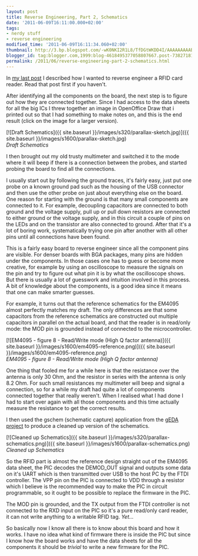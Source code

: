 ```yaml
---
layout: post
title: Reverse Engineering, Part 2, Schematics
date: '2011-06-09T16:11:00.000+02:00'
tags:
- nerdy stuff
- reverse engineering
modified_time: '2011-06-09T16:11:34.060+02:00'
thumbnail: http://3.bp.blogspot.com/-wK0NKI2R1L8/TfDGtWKDD4I/AAAAAAAAABs/85QZ_G3_vWw/s72-c/parallax-sketch.jpg
blogger_id: tag:blogger.com,1999:blog-4618495377058807667.post-7382718178092693831
permalink: /2011/06/reverse-engineering-part-2-schematics.html
---
```


In [my last post](http://blog.weinigel.se/2011/06/reverse-engineering-part-1-introduction.html) I described how I wanted to reverse engineer
a RFID card reader. Read that post first if you haven't.

After identifying all the components on the board, the next step is to
figure out how they are connected together. Since I had access to the
data sheets for all the big ICs I threw together an image in
OpenOffice Draw that i printed out so that I had something to make
notes on, and this is the end result (click on the image for a larger
version).

[![Draft Schematics]({{ site.baseurl }}/images/s320/parallax-sketch.jpg)]({{ site.baseurl }}/images/s1600/parallax-sketch.jpg)<br/>
*Draft Schematics*

I then brought out my old trusty multimeter and switched it to the
mode where it will beep if there is a connection between the probes,
and started probing the board to find all the connections.

I usually start out by following the ground traces, it's fairly easy,
just put one probe on a known ground pad such as the housing of the
USB connector and then use the other probe on just about everything
else on the board. One reason for starting with the ground is that
many small components are connected to it. For example, decoupling
capacitors are connected to both ground and the voltage supply, pull
up or pull down resistors are connected to either ground or the
voltage supply, and in this circuit a couple of pins on the LEDs and
on the transistor are also connected to ground. After that it's a lot
of boring work, systematically trying one pin after another with all
other pins until all connections have been found.

This is a fairly easy board to reverse engineer since all the
component pins are visible. For denser boards with BGA packages, many
pins are hidden under the components. In those cases one has to guess
or become more creative, for example by using an oscilloscope to
measure the signals on the pin and try to figure out what pin it is by
what the oscilloscope shows. But there is usually a lot of guesswork
and intuition involved in this process. A bit of knowledge about the
components, is a good idea since it means that one can make smarter
guesses.

For example, it turns out that the reference schematics for the EM4095
almost perfectly matches my draft. The only differences are that some
capacitors from the reference schematics are constructed out multiple
capacitors in parallel on the actual board, and that the reader is in
read/only mode: the MOD pin is grounded instead of connected to the
microcontroller.

[![EM4095 - figure 8 - Read/Write mode (High Q factor antenna)]({{ site.baseurl }}/images/s1600/em4095-reference.png)]({{ site.baseurl }}/images/s1600/em4095-reference.png)<br/>*EM4095 - figure 8 - Read/Write mode (High Q factor antenna)*

One thing that fooled me for a while here is that the resistance over
the antenna is only 30 Ohm, and the resistor in series with the
antenna is only 8.2 Ohm. For such small resistances my multimeter will
beep and signal a connection, so for a while my draft had quite a lot
of components connected together that really weren't. When I realised
what I had done I had to start over again with all those components
and this time actually measure the resistance to get the correct
results.

I then used the gschem (schematic capture) application from the [gEDA
project](http://www.gpleda.org/) to produce a cleaned up version of
the schematics.

[![Cleaned up Schematics]({{ site.baseurl }}/images/s320/parallax-schematics.png)]({{ site.baseurl }}/images/s1600/parallax-schematics.png)
<br/>*Cleaned up Schematics*

So the RFID part is almost the reference design straight out of the
EM4095 data sheet, the PIC decodes the DEMOD_OUT signal and outputs
some data on it's UART which is then transmitted over USB to the host
PC by the FTDI controller.  The VPP pin on the PIC is connected to VDD
through a resistor which I believe is the recommended way to make the
PIC in circuit programmable, so it ought to be possible to replace the
firmware in the PIC.

The MOD pin is grounded, and the TX output from the FTDI controller is
not connected to the RXD input on the PIC so it's a pure read/only
card reader, it can not write anything to a writable RFID
tag. _Yet..._

So basically now I know all there is to know about this board and how
it works. I have no idea what kind of firmware there is inside the PIC
but since I know how the board works and have the data sheets for all
the components it should be _trivial_ to write a new firmware for the
PIC.

